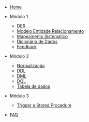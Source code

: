 - [Home](/)

- Módulo 1
  - [DER](./modulo_01/DER.md)
  - [Modelo Entidade Relacionamento](./modulo_01/MREL.md)
  - [Mapeamento Sistematico](./modulo_03/modelo/modelo00.md)
  - [Dicionário de Dados](./modulo_01/DICIO.md)  
  - [Feedback](./modulo_03/feedback01.md)

- Módulo 2
  - [Normalização](./modulo_02/normalizacao.md)   
  - [DDL](./modulo_02/DDL.md)
  - [DML](./modulo_02/DML.md)
  - [DQL](./modulo_02/DQL.md)
  - [Tabela de dados](./modulo_02/tabela_de_dados.md)   

- Módulo 3
  - [Trigger e Stored Procedure](./modulo_03/TRIGGERETC.md)
 
- [FAQ](./modulo_03/faq.md)   
